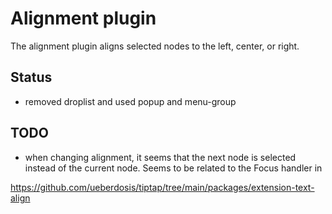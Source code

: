 # Alignment plugin

The alignment plugin aligns selected nodes to the left, center, or right.

## Status

- removed droplist and used popup and menu-group

## TODO
- when changing alignment, it seems that the next node is selected instead of the current node. Seems to be related to the Focus handler in <Popup />

https://github.com/ueberdosis/tiptap/tree/main/packages/extension-text-align
